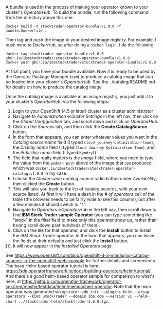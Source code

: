 A *bundle* is used in the process of making your operator known to your cluster's *OperatorHub*.  To build the bundle, run the following command from the directory above this one:
```
docker build -t stocktrader-operator-bundle:v1.0.0 -f bundle.Dockerfile .
```
Then tag and push the image to your desired image registry.  For example, I push mine to *DockerHub*, so after doing a `docker login`, I do the following:
```
docker tag stocktrader-operator-bundle:v1.0.0 ghcr.io/ibmstocktrader/stocktrader-operator-bundle:v1.0.0
docker push ghcr.io/ibmstocktrader/stocktrader-operator-bundle:v1.0.0
```
At that point, you have your bundle available.  Now it is ready to be used by the Operator Package Manager (`opm`) to produce a catalog image that can be loaded into your cluster's *OperatorHub*.
See the ../catalog/README.md for details on how to produce the catalog image

Once the catalog image is available in an image registry, you just add it to your cluster's *OperatorHub*, via the following steps:
1. Login to your OpenShift (4.5 or later) cluster as a cluster administrator
2. Navigate to *Administration->Cluster Settings* in the left nav, then click on the *Global Configuration* tab, and scroll down and click on *OperatorHub*.
3. Click on the *Sources* tab, and then click the **Create CatalogSource** button.
4. In the form that appears, you can enter whatever values you want in the *Catalog source name* field (I typed `cloud-journey-optimization-team`), the *Display name* field (I typed `Cloud Journey Optimization Team`), and the *Publisher name* field (I typed `Kyndryl`)
5. The field that really matters is the *Image* field, where you need to type the value from the `podman push` above of the image that `opm` produced, which was `docker.io/ibmstocktrader/stocktrader-operator-catalog:v1.0.0` in my case.
6. I chose the *Cluster-wide catalog source* radio button under *Availablility*, then clicked the **Create** button.
7. This will take you back to the list of catalog sources, with your new source listed.  At first it will have a dash in the *# of operators* cell of the table (the browser needs to be fairly wide to see this column), but after a few minutes it should switch to "1".
8. Navigate to *Operators->OperatorHub* in the left nav, then scroll down to find **IBM Stock Trader sample Operator** (you can type something like "stock" in the filter field to make only this operator show up, rather than having scroll down past hundreds of them).
9. Click on the tile for that operator, and click the **Install** button to install the *IBM Stock Trader* operator.  In the form that appears, you can leave the fields at their defaults and just click the **Install** button.
10. It will now appear in the *Installed Operators* page. 

See https://www.openshift.com/blog/openshift-4-3-managing-catalog-sources-in-the-openshift-web-console for further details and screenshots.  The base Helm-based operator tutorial is here: https://sdk.operatorframework.io/docs/building-operators/helm/tutorial/.  And there's a good helm-based operator sample for comparison to what's here, at https://github.com/operator-framework/operator-sdk/tree/master/testdata/helm/memcached-operator.  Note that the main operator was generated via `operator-sdk init --plugins helm --group operators --kind StockTrader --domain ibm.com --version v1 --helm-chart ../stocktrader-helm/stocktrader-2.0.0.tgz`.

